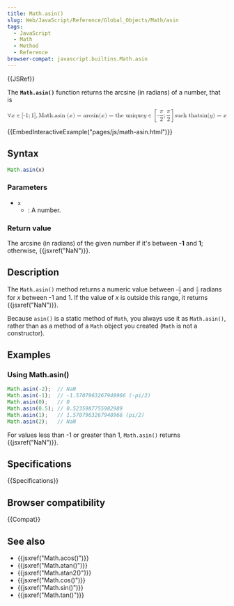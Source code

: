 ```yaml
---
title: Math.asin()
slug: Web/JavaScript/Reference/Global_Objects/Math/asin
tags:
  - JavaScript
  - Math
  - Method
  - Reference
browser-compat: javascript.builtins.Math.asin
---
```

{{JSRef}}

The **`Math.asin()`** function returns the arcsine (in radians) of a number,
that is

<math display="block"><semantics><mrow><mo>∀</mo> <mi>x</mi> <mo>∊</mo> <mo stretchy="false">\[</mo> <mrow><mo>-</mo> <mn>1</mn> </mrow><mo>;</mo> <mn>1</mn> <mo stretchy="false">]</mo> <mo>,</mo> <mspace width="thickmathspace"></mspace><mstyle mathvariant="monospace"><mrow><mo lspace="0em" rspace="thinmathspace">Math.asin</mo> <mo stretchy="false">(</mo> <mi>x</mi> <mo stretchy="false">)</mo> </mrow></mstyle><mo>=</mo> <mo lspace="0em" rspace="0em">arcsin</mo> <mo stretchy="false">(</mo> <mi>x</mi> <mo stretchy="false">)</mo> <mo>=</mo> <mtext>the unique </mtext><mspace width="thickmathspace"></mspace><mi>y</mi> <mo>∊</mo> <mrow><mo>\[</mo> <mrow><mo>-</mo> <mfrac><mi>π</mi> <mn>2</mn> </mfrac><mo>;</mo> <mfrac><mi>π</mi> <mn>2</mn> </mfrac></mrow><mo>]</mo> </mrow><mspace width="thinmathspace"></mspace><mtext>such that</mtext> <mspace width="thickmathspace"></mspace><mo lspace="0em" rspace="0em">sin</mo> <mo stretchy="false">(</mo> <mi>y</mi> <mo stretchy="false">)</mo> <mo>=</mo> <mi>x</mi> </mrow><annotation encoding="TeX">\forall x \in
\[{-1};1],;\mathtt{\operatorname{Math.asin}(x)} = \arcsin(x) = \text{ the unique
} ; y \in \left\[-\frac{\pi}{2}; \frac{\pi}{2}\right] , \text{such that} ;
\sin(y) = x</annotation></semantics></math>

{{EmbedInteractiveExample("pages/js/math-asin.html")}}

## Syntax

```js
Math.asin(x)
```

### Parameters

*   `x`
    *   : A number.

### Return value

The arcsine (in radians) of the given number if it's between **-1** and **1**;
otherwise, {{jsxref("NaN")}}.

## Description

The `Math.asin()` method returns a numeric value between <math><semantics><mrow><mo>-</mo> <mfrac><mi>π</mi> <mn>2</mn> </mfrac></mrow><annotation encoding="TeX">-\frac{\pi}{2}</annotation> </semantics></math> and <math><semantics><mfrac><mi>π</mi> <mn>2</mn> </mfrac><annotation encoding="TeX">\frac{\pi}{2}</annotation> </semantics></math> radians for <var>x</var> between -1 and 1. If the value of <var>x</var> is outside this range, it returns {{jsxref("NaN")}}.

Because `asin()` is a static method of `Math`, you always use it as
`Math.asin()`, rather than as a method of a `Math` object you created (`Math` is
not a constructor).

## Examples

### Using Math.asin()

```js
Math.asin(-2);  // NaN
Math.asin(-1);  // -1.5707963267948966 (-pi/2)
Math.asin(0);   // 0
Math.asin(0.5); // 0.5235987755982989
Math.asin(1);   // 1.5707963267948966 (pi/2)
Math.asin(2);   // NaN
```

For values less than -1 or greater than 1, `Math.asin()` returns
{{jsxref("NaN")}}.

## Specifications

{{Specifications}}

## Browser compatibility

{{Compat}}

## See also

*   {{jsxref("Math.acos()")}}
*   {{jsxref("Math.atan()")}}
*   {{jsxref("Math.atan2()")}}
*   {{jsxref("Math.cos()")}}
*   {{jsxref("Math.sin()")}}
*   {{jsxref("Math.tan()")}}
